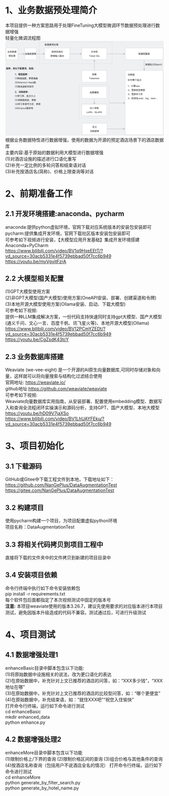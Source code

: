 # 1、业务数据预处理简介        
本项目提供一种方案思路用于处理FineTuning大模型微调环节数据预处理进行数据增强                         
轻量化微调流程图                    
<img src="./001.png" alt="" width="900" />         
根据业务数据特性进行数据增强，使用的数据为开源的预定酒店场景下的酒店数据库                            
主要内容:基于原始的数据利用大模型进行数据增强                 
(1)对酒店设施的描述进行口语化重写             
(2)补充一定比例的多轮问答和结束语对话               
(3)补充按酒店名(简称)、价格上限查询等对话                    


# 2、前期准备工作
## 2.1 开发环境搭建:anaconda、pycharm
anaconda:提供python虚拟环境，官网下载对应系统版本的安装包安装即可                                      
pycharm:提供集成开发环境，官网下载社区版本安装包安装即可                                               
可参考如下视频进行安装，【大模型应用开发基础】集成开发环境搭建Anaconda+PyCharm                                                          
https://www.bilibili.com/video/BV1q9HxeEEtT/?vd_source=30acb5331e4f5739ebbad50f7cc6b949                             
https://youtu.be/myVgyitFzrA          

## 2.2 大模型相关配置
(1)GPT大模型使用方案              
(2)非GPT大模型(国产大模型)使用方案(OneAPI安装、部署、创建渠道和令牌)                 
(3)本地开源大模型使用方案(Ollama安装、启动、下载大模型)                         
可参考如下视频:                         
提供一种LLM集成解决方案，一份代码支持快速同时支持gpt大模型、国产大模型(通义千问、文心一言、百度千帆、讯飞星火等)、本地开源大模型(Ollama)                       
https://www.bilibili.com/video/BV12PCmYZEDt/?vd_source=30acb5331e4f5739ebbad50f7cc6b949                 
https://youtu.be/CgZsdK43tcY           

## 2.3 业务数据库搭建
Weaviate (we-vee-eight) 是一个开源的AI原生向量数据库,可同时存储对象和向量，这样就可以将向量搜索与结构化过滤结合使用           
官网地址: https://weaviate.io/                         
github地址:https://github.com/weaviate/weaviate           
可参考如下视频:            
Weaviate向量数据库实用指南，从安装部署、配置使用embedding模型、数据写入和查询全流程闭环实操演示和源码分析，支持GPT、国产大模型、本地大模型                    
https://youtu.be/hD09V7jaXSo                    
https://www.bilibili.com/video/BV1LhUAYFEku/?vd_source=30acb5331e4f5739ebbad50f7cc6b949                                        


# 3、项目初始化
## 3.1 下载源码
GitHub或Gitee中下载工程文件到本地，下载地址如下：                 
https://github.com/NanGePlus/DataAugmentationTest                                                                            
https://gitee.com/NanGePlus/DataAugmentationTest                                                            

## 3.2 构建项目
使用pycharm构建一个项目，为项目配置虚拟python环境                   
项目名称：DataAugmentationTest                                                      

## 3.3 将相关代码拷贝到项目工程中           
直接将下载的文件夹中的文件拷贝到新建的项目目录中               

## 3.4 安装项目依赖          
命令行终端中执行如下命令安装依赖包                                           
pip install -r requirements.txt            
每个软件包后面都指定了本次视频测试中固定的版本号           
**注意:** 本项目weaviate使用的版本3.26.7，建议先使用要求的对应版本进行本项目测试，避免因版本升级造成的代码不兼容。测试通过后，可进行升级测试                    


# 4、项目测试
## 4.1 数据增强处理1       
enhanceBasic目录中脚本包含以下功能:                               
(1)将原始数据中设施相关的说法，改为更口语化的表达               
(2)在原始数据中，补充针对上文已推荐的酒店的问答，如：“XXX多少钱”，“XXX地址在哪”           
(3)在原始数据中，补充针对上文已推荐的酒店的比较型问答，如：“哪个更便宜”              
(4)在原始数据中，补充结束语，如：“就住XXX吧”“祝您入住愉快”           
打开命令行终端，运行如下命令进行测试                
cd enhanceBasic                  
mkdir enhanced_data      
python enhance.py            

## 4.2 数据增强处理2
enhanceMore目录中脚本包含以下功能                
(1)限制价格上/下界的查询
(2)限制价格区间的查询
(3)组合价格与其他条件的查询
(4)按酒店名称查询（包括用户不说酒店全名的情况）
打开命令行终端，运行如下命令进行测试        
cd enhanceMore                  
python generate_by_filter_search.py                 
python generate_by_hotel_name.py                     
                    
         

              
              
